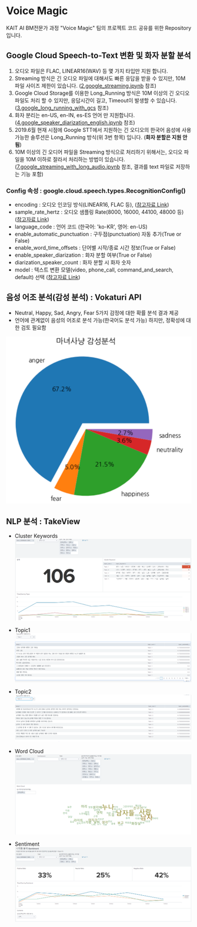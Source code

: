 # Voice Magic

KAIT AI BM전문가 과정 "Voice Magic" 팀의 프로젝트 코드 공유를 위한 Repository 입니다.

## Google Cloud Speech-to-Text 변환 및 화자 분할 분석

1. 오디오 파일은 FLAC, LINEAR16(WAV) 등 몇 가지 타입만 지원 합니다.
2. Streaming 방식은 긴 오디오 파일에 대해서도 빠른 응답을 받을 수 있지만, 10M 파일 사이즈 제한이 있습니다. ([2.google_streaming.ipynb](2.google_streaming.ipynb) 참조)
3. Google Cloud Storage를 이용한 Long_Running 방식은 10M 이상의 긴 오디오 파일도 처리 할 수 있지만, 응답시간이 길고, Timeout이 발생할 수 있습니다. ([3.google_long_running_with_gcs](3.google_long_running_with_gcs) 참조)
4. 화자 분리는 en-US, en-IN, es-ES 언어 만 지원합니다. ([4.google_speaker_diarization_english.ipynb](4.google_speaker_diarization_english.ipynb) 참조)
5. 2019.6월 현재 시점에 Google STT에서 지원하는 긴 오디오의 한국어 음성에 사용 가능한 솔루션은 Long_Running 방식(위 3번 항목) 입니다. (**화자 분할은 지원 안됨**)
6. 10M 이상의 긴 오디어 파일을 Streaming 방식으로 처리하기 위해서는, 오디오 파일을 10M 이하로 잘라서 처리하는 방법이 있습니다. ([7.google_streaming_with_long_audio.ipynb](7.google_streaming_with_long_audio.ipynb) 참조, 결과를 text 파일로 저장하는 기능 포함)

### Config 속성 : google.cloud.speech.types.RecognitionConfig()

- encoding : 오디오 인코딩 방식(LINEAR16, FLAC 등), ([참고자료 Link](https://cloud.google.com/speech-to-text/docs/encoding?hl=ko))
- sample_rate_hertz : 오디오 샘플링 Rate(8000, 16000, 44100, 48000 등) ([참고자료 Link](https://ko.wikipedia.org/wiki/샘플링_레이트))
- language_code : 언어 코드 (한국어: 'ko-KR', 영어: en-US)
- enable_automatic_punctuation : 구두점(punctuation) 자동 추가(True or False)
- enable_word_time_offsets : 단어별 시작/종료 시간 정보(True or False)
- enable_speaker_diarization : 화자 분할 여부(True or False)
- diarization_speaker_count : 화자 분할 시 화자 숫자
- model : 텍스트 변환 모델(video, phone_call, command_and_search, default) 선택 ([참고자료 Link](https://cloud.google.com/speech-to-text/docs/transcription-model))

## 음성 어조 분석(감성 분석) : Vokaturi API

- Neutral, Happy, Sad, Angry, Fear 5가지 감정에 대한 확률 분석 결과 제공
- 언어에 관계없이 음성의 어조로 분석 가능(한국어도 분석 가능) 하지만, 정확성에 대한 검토 필요함

![마녀사냥_감성분석.png](./img/마녀사냥_감성분석.png)

## NLP 분석 : TakeView

- Cluster Keywords
![cluster_keyword.png](./img/cluster_keyword_2.png)

- Topic1
![topic1.png](./img/topic1_2.png)

- Topic2
![topic2.png](./img/topic2_2.png)

- Word Cloud
![word_cloud.png](./img/word_cloud_2.png)

- Sentiment
![key_paragraph.png](./img/sentiment.png)
